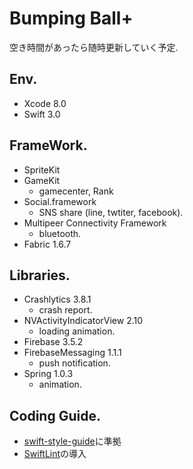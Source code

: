 # Bumping Ball+

空き時間があったら随時更新していく予定.

## Env.
* Xcode 8.0
* Swift 3.0

## FrameWork.
* SpriteKit
* GameKit
	* gamecenter, Rank
* Social.framework
	* SNS share (line, twtiter, facebook).
* Multipeer Connectivity Framework
	* bluetooth.
* Fabric 1.6.7

## Libraries.
* Crashlytics 3.8.1
	* crash report.
* NVActivityIndicatorView 2.10
	* loading animation.
* Firebase 3.5.2
* FirebaseMessaging 1.1.1
	* push notification.
* Spring 1.0.3
	* animation.

## Coding Guide.
* [swift-style-guide](https://github.com/github/swift-style-guide)に準拠
* [SwiftLint](https://github.com/realm/SwiftLint)の導入
